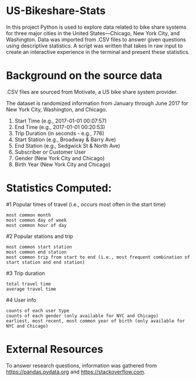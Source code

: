 
# US-Bikeshare-Stats
In this project Python is used to explore data related to bike share systems for three major cities in the United States—Chicago, New York City, and Washington. Data was imported from .CSV files to answer given questions using descriptive statistics. A script was written that takes in raw input to create an interactive experience in the terminal and present these statistics.


# Background on the source data

.CSV files are sourced from Motivate, a US bike share system provider.

The dataset is randomized information from January through June 2017 for New York City, Washington, and Chicago.

1. Start Time (e.g., 2017-01-01 00:07:57)
2. End Time (e.g., 2017-01-01 00:20:53)
3. Trip Duration (in seconds - e.g., 776)
4. Start Station (e.g., Broadway & Barry Ave)
5. End Station (e.g., Sedgwick St & North Ave)
6. Subscriber or Customer User
7. Gender (New York City and Chicago)
8. Birth Year (New York City and Chicago)


# Statistics Computed:

#1 Popular times of travel (i.e., occurs most often in the start time)

    most common month
    most common day of week
    most common hour of day

#2 Popular stations and trip

    most common start station
    most common end station
    most common trip from start to end (i.e., most frequent combination of start station and end station)

#3 Trip duration

    total travel time
    average travel time

#4 User info

    counts of each user type
    counts of each gender (only available for NYC and Chicago)
    earliest, most recent, most common year of birth (only available for NYC and Chicago)


# External Resources

To answer research questions, information was gathered from https://pandas.pydata.org and https://stackoverflow.com. 

